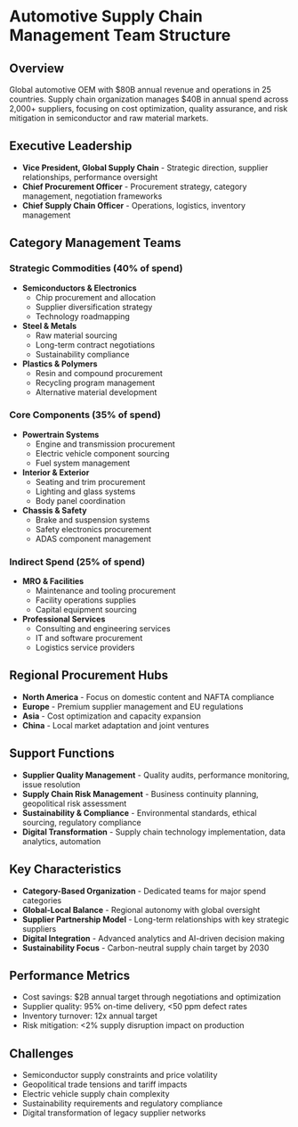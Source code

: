 # Automotive Supply Chain Management Team Structure

## Overview
Global automotive OEM with $80B annual revenue and operations in 25 countries. Supply chain organization manages $40B in annual spend across 2,000+ suppliers, focusing on cost optimization, quality assurance, and risk mitigation in semiconductor and raw material markets.

## Executive Leadership
- **Vice President, Global Supply Chain** - Strategic direction, supplier relationships, performance oversight
- **Chief Procurement Officer** - Procurement strategy, category management, negotiation frameworks
- **Chief Supply Chain Officer** - Operations, logistics, inventory management

## Category Management Teams

### Strategic Commodities (40% of spend)
- **Semiconductors & Electronics**
  - Chip procurement and allocation
  - Supplier diversification strategy
  - Technology roadmapping
- **Steel & Metals**
  - Raw material sourcing
  - Long-term contract negotiations
  - Sustainability compliance
- **Plastics & Polymers**
  - Resin and compound procurement
  - Recycling program management
  - Alternative material development

### Core Components (35% of spend)
- **Powertrain Systems**
  - Engine and transmission procurement
  - Electric vehicle component sourcing
  - Fuel system management
- **Interior & Exterior**
  - Seating and trim procurement
  - Lighting and glass systems
  - Body panel coordination
- **Chassis & Safety**
  - Brake and suspension systems
  - Safety electronics procurement
  - ADAS component management

### Indirect Spend (25% of spend)
- **MRO & Facilities**
  - Maintenance and tooling procurement
  - Facility operations supplies
  - Capital equipment sourcing
- **Professional Services**
  - Consulting and engineering services
  - IT and software procurement
  - Logistics service providers

## Regional Procurement Hubs
- **North America** - Focus on domestic content and NAFTA compliance
- **Europe** - Premium supplier management and EU regulations
- **Asia** - Cost optimization and capacity expansion
- **China** - Local market adaptation and joint ventures

## Support Functions
- **Supplier Quality Management** - Quality audits, performance monitoring, issue resolution
- **Supply Chain Risk Management** - Business continuity planning, geopolitical risk assessment
- **Sustainability & Compliance** - Environmental standards, ethical sourcing, regulatory compliance
- **Digital Transformation** - Supply chain technology implementation, data analytics, automation

## Key Characteristics
- **Category-Based Organization** - Dedicated teams for major spend categories
- **Global-Local Balance** - Regional autonomy with global oversight
- **Supplier Partnership Model** - Long-term relationships with key strategic suppliers
- **Digital Integration** - Advanced analytics and AI-driven decision making
- **Sustainability Focus** - Carbon-neutral supply chain target by 2030

## Performance Metrics
- Cost savings: $2B annual target through negotiations and optimization
- Supplier quality: 95% on-time delivery, <50 ppm defect rates
- Inventory turnover: 12x annual target
- Risk mitigation: <2% supply disruption impact on production

## Challenges
- Semiconductor supply constraints and price volatility
- Geopolitical trade tensions and tariff impacts
- Electric vehicle supply chain complexity
- Sustainability requirements and regulatory compliance
- Digital transformation of legacy supplier networks

